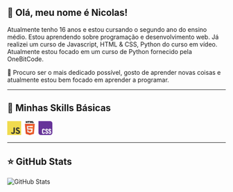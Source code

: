 ## 💜 Olá, meu nome é Nicolas!

Atualmente tenho 16 anos e estou cursando o segundo ano do ensino médio. Estou aprendendo sobre programação e desenvolvimento web. Já realizei um curso de Javascript, HTML & CSS, Python do curso em vídeo. Atualmente estou focado em um curso de Python fornecido pela OneBitCode.


💬 Procuro ser o mais dedicado possível, gosto de aprender novas coisas e atualmente estou bem focado em aprender a programar.

---

## 🚀 Minhas Skills Básicas


<code><img height="32" src="https://raw.githubusercontent.com/github/explore/80688e429a7d4ef2fca1e82350fe8e3517d3494d/topics/javascript/javascript.png" alt="Javascript"/></code>
<code><img height="32" src="https://raw.githubusercontent.com/github/explore/80688e429a7d4ef2fca1e82350fe8e3517d3494d/topics/html/html.png" alt="HTML5"/></code>
<code><img height="32" src="https://raw.githubusercontent.com/github/explore/80688e429a7d4ef2fca1e82350fe8e3517d3494d/topics/css/css.png" alt="CSS"/></code>

---

## ⭐ GitHub Stats

![GitHub Stats](https://github-readme-stats.vercel.app/api?username=iuricode&show_icons=true)
